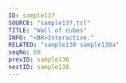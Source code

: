 ```yaml
---
ID: sample137
SOURCE: "sample137.tcl"
TITLE: "Wall of cubes"
INFO: "<BR>Interactive."
RELATED: "sample130 sample130a"
seqNo: 60
prevID: sample136
nextID: sample138
---
```

